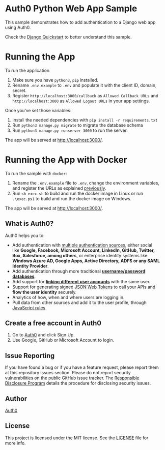 # Auth0 Python Web App Sample

This sample demonstrates how to add authentication to a Django web app using Auth0.

Check the [Django Quickstart](https://auth0.com/docs/quickstart/webapp/django) to better understand this sample.

# Running the App

To run the application:

1. Make sure you have `python3`, `pip` installed.
2. Rename `.env.example` to `.env` and populate it with the client ID, domain, secret.
3. Register `http://localhost:3000/callback` as `Allowed Callback URLs` and `http://localhost:3000` as `Allowed Logout URLs` in your app settings.

Once you've set those variables:

1. Install the needed dependencies with `pip install -r requirements.txt`
2. Run `python3 manage.py migrate` to migrate the database schema
3. Run `python3 manage.py runserver 3000` to run the server.

The app will be served at [http://localhost:3000/](http://localhost:3000/).

# Running the App with Docker

To run the sample with `docker`:

1. Rename the `.env.example` file to `.env`, change the environment variables, and register the URLs as explained [previously](#running-the-app).
2. Run `sh exec.sh` to build and run the docker image in Linux or run `.\exec.ps1` to build and run the docker image on Windows.

The app will be served at [http://localhost:3000/](http://localhost:3000/).

## What is Auth0?

Auth0 helps you to:

* Add authentication with [multiple authentication sources](https://docs.auth0.com/identityproviders), either social like **Google, Facebook, Microsoft Account, LinkedIn, GitHub, Twitter, Box, Salesforce, among others**, or enterprise identity systems like **Windows Azure AD, Google Apps, Active Directory, ADFS or any SAML Identity Provider**.
* Add authentication through more traditional
**[username/password databases](https://docs.auth0.com/mysql-connection-tutorial)**.
* Add support for **[linking different user accounts](https://docs.auth0.com/link-accounts)** with the same user.
* Support for generating signed [JSON Web Tokens](https://docs.auth0.com/jwt) to call your APIs and
**flow the user identity** securely.
* Analytics of how, when and where users are logging in.
* Pull data from other sources and add it to the user profile, through [JavaScript rules](https://docs.auth0.com/rules).

## Create a free account in Auth0

1. Go to [Auth0](https://auth0.com) and click Sign Up.
2. Use Google, GitHub or Microsoft Account to login.

## Issue Reporting

If you have found a bug or if you have a feature request, please report them at this repository issues section. Please do not report security vulnerabilities on the public GitHub issue tracker. The [Responsible Disclosure Program](https://auth0.com/whitehat) details the procedure for disclosing security issues.

## Author

[Auth0](https://auth0.com)

## License

This project is licensed under the MIT license. See the [LICENSE](LICENSE) file for more info.
